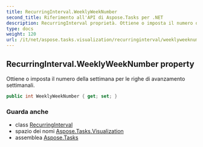 ```yaml
---
title: RecurringInterval.WeeklyWeekNumber
second_title: Riferimento all'API di Aspose.Tasks per .NET
description: RecurringInterval proprietà. Ottiene o imposta il numero della settimana per le righe di avanzamento settimanali.
type: docs
weight: 120
url: /it/net/aspose.tasks.visualization/recurringinterval/weeklyweeknumber/
---
```

## RecurringInterval.WeeklyWeekNumber property

Ottiene o imposta il numero della settimana per le righe di avanzamento settimanali.

```csharp
public int WeeklyWeekNumber { get; set; }
```

### Guarda anche

* class [RecurringInterval](../)
* spazio dei nomi [Aspose.Tasks.Visualization](../../recurringinterval/)
* assemblea [Aspose.Tasks](../../../)


